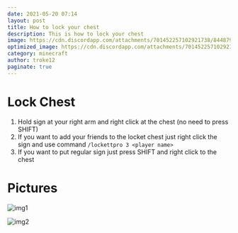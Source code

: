 ```yaml
---
date: 2021-05-20 07:14
layout: post
title: How to lock your chest
description: This is how to lock your chest
image: https://cdn.discordapp.com/attachments/701452257102921738/844879687536738304/tutorial-lock-chest.png
optimized_image: https://cdn.discordapp.com/attachments/701452257102921738/844879687536738304/tutorial-lock-chest.png
category: minecraft
author: troke12
paginate: true
---
```


# Lock Chest
1. Hold sign at your right arm and right click at the chest (no need to press SHIFT)
2. If you want to add your friends to the locket chest just right click the sign and use command `/lockettpro 3 <player name>`
3. If you want to put regular sign just press SHIFT and right click to the chest

# Pictures
![img1](https://cdn.discordapp.com/attachments/836763072924352522/843817398707552256/IMG_20210517_184045.png)

![img2](https://cdn.discordapp.com/attachments/836763072924352522/843817431335698452/18-42-17-unknown.png)
